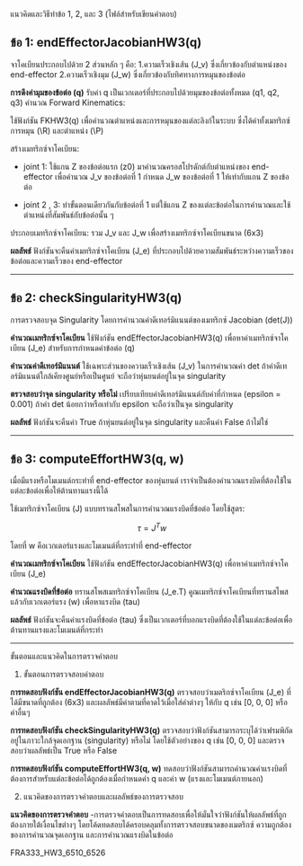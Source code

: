 แนวคิดและวิธีทำข้อ 1, 2, และ 3 (ไฟล์สำหรับเขียนคำตอบ)

## ข้อ 1: endEffectorJacobianHW3(q)

จาโคเบียนประกอบไปด้วย 2 ส่วนหลัก ๆ คือ:
1.ความเร็วเชิงเส้น (J_v) ซึ่งเกี่ยวข้องกับตำแหน่งของ end-effector
2.ความเร็วเชิงมุม (J_w) ซึ่งเกี่ยวข้องกับทิศทางการหมุนของข้อต่อ

**การดึงค่ามุมของข้อต่อ (q)**
รับค่า q เป็นเวกเตอร์ที่ประกอบไปด้วยมุมของข้อต่อทั้งหมด (q1, q2, q3)
คำนวณ Forward Kinematics:

ใช้ฟังก์ชัน FKHW3(q) เพื่อคำนวณตำแหน่งและการหมุนของแต่ละลิงก์ในระบบ ซึ่งได้ค่าทั้งเมทริกซ์การหมุน (\R) และตำแหน่ง (\P)

สร้างเมทริกซ์จาโคเบียน:

- joint 1:
  ใช้แกน Z ของข้อต่อแรก (z0) มาคำนวณครอสโปรดักต์กับตำแหน่งของ end-effector เพื่อคำนวณ J_v ของข้อต่อที่ 1
  กำหนด J_w ของข้อต่อที่ 1 ให้เท่ากับแกน Z ของข้อต่อ

- joint 2 , 3:
  ทำขั้นตอนเดียวกันกับข้อต่อที่ 1 แต่ใช้แกน Z ของแต่ละข้อต่อในการคำนวณและใช้ตำแหน่งที่สัมพันธ์กับข้อต่อนั้น ๆ

ประกอบเมทริกซ์จาโคเบียน:
รวม J_v และ J_w เพื่อสร้างเมทริกซ์จาโคเบียนขนาด (6x3)

**ผลลัพธ์**
ฟังก์ชันจะคืนค่าเมทริกซ์จาโคเบียน (J_e) ที่ประกอบไปด้วยความสัมพันธ์ระหว่างความเร็วของข้อต่อและความเร็วของ end-effector

---

## ข้อ 2: checkSingularityHW3(q)

การตรวจสอบจุด Singularity โดยการคำนวณค่าดีเทอร์มิแนนต์ของเมทริกซ์ Jacobian (det(J))

**คำนวณเมทริกซ์จาโคเบียน**
ใช้ฟังก์ชัน endEffectorJacobianHW3(q) เพื่อหาค่าเมทริกซ์จาโคเบียน (J_e) สำหรับการกำหนดค่าข้อต่อ (q)

**คำนวณค่าดีเทอร์มิแนนต์**
ใช้เฉพาะส่วนของความเร็วเชิงเส้น (J_v) ในการคำนวณค่า det
ถ้าค่าดีเทอร์มิแนนต์ใกล้เคียงศูนย์หรือเป็นศูนย์ จะถือว่าหุ่นยนต์อยู่ในจุด singularity

**ตรวจสอบว่าจุด singularity หรือไม่**
เปรียบเทียบค่าดีเทอร์มิแนนต์กับค่าที่กำหนด (epsilon = 0.001) ถ้าค่า det น้อยกว่าหรือเท่ากับ epsilon จะถือว่าเป็นจุด singularity

**ผลลัพธ์**
ฟังก์ชันจะคืนค่า True ถ้าหุ่นยนต์อยู่ในจุด singularity และคืนค่า False ถ้าไม่ใช่

---

## ข้อ 3: computeEffortHW3(q, w)

เมื่อมีแรงหรือโมเมนต์กระทำที่ end-effector ของหุ่นยนต์ เราจำเป็นต้องคำนวณแรงบิดที่ต้องใช้ในแต่ละข้อต่อเพื่อให้ต้านทานแรงนี้ได้

ใช้เมทริกซ์จาโคเบียน (J) แบบทรานสโพสในการคำนวณแรงบิดที่ข้อต่อ โดยใช้สูตร:

```math

\tau = J^T w

```

โดยที่ w คือเวกเตอร์แรงและโมเมนต์ที่กระทำที่ end-effector

**คำนวณเมทริกซ์จาโคเบียน**
ใช้ฟังก์ชัน endEffectorJacobianHW3(q) เพื่อหาค่าเมทริกซ์จาโคเบียน (J_e)

**คำนวณแรงบิดที่ข้อต่อ**
ทรานสโพสเมทริกซ์จาโคเบียน (J_e.T)
คูณเมทริกซ์จาโคเบียนที่ทรานสโพสแล้วกับเวกเตอร์แรง (w) เพื่อหาแรงบิด (tau)

**ผลลัพธ์**
ฟังก์ชันจะคืนค่าแรงบิดที่ข้อต่อ (tau) ซึ่งเป็นเวกเตอร์ที่บอกแรงบิดที่ต้องใช้ในแต่ละข้อต่อเพื่อต้านทานแรงและโมเมนต์ที่กระทำ

---

ขั้นตอนและแนวคิดในการตรวจคำตอบ

1. ขั้นตอนการตรวจสอบคำตอบ

**การทดสอบฟังก์ชัน endEffectorJacobianHW3(q)**
ตรวจสอบว่าเมตริกซ์จาโคเบียน (J_e) ที่ได้มีขนาดที่ถูกต้อง (6x3) และผลลัพธ์มีค่าตามที่คาดไว้เมื่อใส่ค่าต่างๆ ให้กับ q เช่น [0, 0, 0] หรือค่าอื่นๆ

**การทดสอบฟังก์ชัน checkSingularityHW3(q)**
ตรวจสอบว่าฟังก์ชันสามารถระบุได้ว่าเฟรมพิกัดอยู่ในภาวะใกล้จุดเอกฐาน (singularity) หรือไม่ โดยใช้ตัวอย่างของ q เช่น [0, 0, 0] และตรวจสอบว่าผลลัพธ์เป็น True หรือ False

**การทดสอบฟังก์ชัน computeEffortHW3(q, w)**
ทดสอบว่าฟังก์ชันสามารถคำนวณค่าแรงบิดที่ต้องการสำหรับแต่ละข้อต่อได้ถูกต้องเมื่อกำหนดค่า q และค่า w (แรงและโมเมนต์ภายนอก)

2. แนวคิดของการตรวจคำตอบและผลลัพธ์ของการตรวจสอบ

**แนวคิดของการตรวจคำตอบ**
-การตรวจคำตอบเป็นการทดสอบเพื่อให้มั่นใจว่าฟังก์ชันให้ผลลัพธ์ที่ถูกต้องภายใต้เงื่อนไขต่างๆ โดยโค้ดทดสอบได้ครอบคลุมทั้งการตรวจสอบขนาดของเมตริกซ์ ความถูกต้องของการคำนวณจุดเอกฐาน และการคำนวณแรงบิดในข้อต่อ

FRA333_HW3_6510_6526

